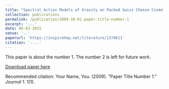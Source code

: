 ```yaml
---
title: "Spectral Action Models of Gravity on Packed Swiss Cheese Cosmology"
collection: publications
permalink: /publication/2009-10-01-paper-title-number-1
excerpt: '...'
date: 06-03-2015
venue: '..'
paperurl: 'https://inspirehep.net/literature/1374611'
citation: '....'
---
```

This paper is about the number 1. The number 2 is left for future work.

[Download paper here](http://academicpages.github.io/files/paper1.pdf)

Recommended citation: Your Name, You. (2009). "Paper Title Number 1." <i>Journal 1</i>. 1(1).
